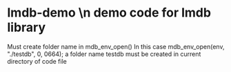 # lmdb-demo \n demo code for lmdb library
Must create folder name in mdb_env_open()
In this case mdb_env_open(env, "./testdb", 0, 0664); a folder name testdb must be created in current directory of code file
